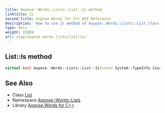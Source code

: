 ```yaml
---
title: Aspose::Words::Lists::List::Is method
linktitle: Is
second_title: Aspose.Words for C++ API Reference
description: 'How to use Is method of Aspose::Words::Lists::List class in C++.'
type: docs
weight: 15000
url: /cpp/aspose.words.lists/list/is/
---
```

## List::Is method




```cpp
virtual bool Aspose::Words::Lists::List::Is(const System::TypeInfo &target) const override
```

## See Also

* Class [List](../)
* Namespace [Aspose::Words::Lists](../../)
* Library [Aspose.Words for C++](../../../)
